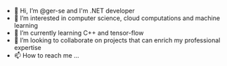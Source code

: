 - 👋 Hi, I’m @ger-se and I'm .NET developer
- 👀 I’m interested in computer science, cloud computations and machine learning
- 🌱 I’m currently learning C++ and tensor-flow
- 💞️ I’m looking to collaborate on projects that can enrich my professional expertise
- 📫 How to reach me ...

<!---
ger-se/ger-se is a ✨ special ✨ repository because its `README.md` (this file) appears on your GitHub profile.
You can click the Preview link to take a look at your changes.
--->
